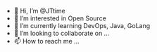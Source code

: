 - 👋 Hi, I’m @JTtime
- 👀 I’m interested in Open Source
- 🌱 I’m currently learning DevOps, Java, GoLang
- 💞️ I’m looking to collaborate on ...
- 📫 How to reach me ...

<!---
JTtime/JTtime is a ✨ special ✨ repository because its `README.md` (this file) appears on your GitHub profile.
You can click the Preview link to take a look at your changes.
--->
